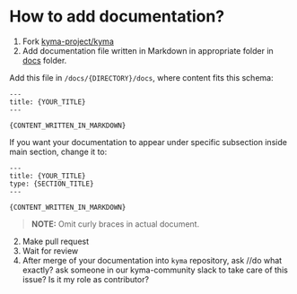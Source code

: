# How to add documentation?

1. Fork [kyma-project/kyma](https://github.com/kyma-project/kyma/)
2. Add documentation file written in Markdown in appropriate folder in [docs](https://github.com/kyma-project/kyma/tree/master/docs) folder.

Add this file in `/docs/{DIRECTORY}/docs`, where content fits this schema:

```
---
title: {YOUR_TITLE}
---

{CONTENT_WRITTEN_IN_MARKDOWN}
```

If you want your documentation to appear under specific subsection inside main section, change it to:

```
---
title: {YOUR_TITLE}
type: {SECTION_TITLE}
---

{CONTENT_WRITTEN_IN_MARKDOWN}
```

> **NOTE:** Omit curly braces in actual document.

2. Make pull request
3. Wait for review
4. After merge of your documentation into `kyma` repository, ask
   //do what exactly? ask someone in our kyma-community slack to take care of this issue? Is it my role as contributor?
